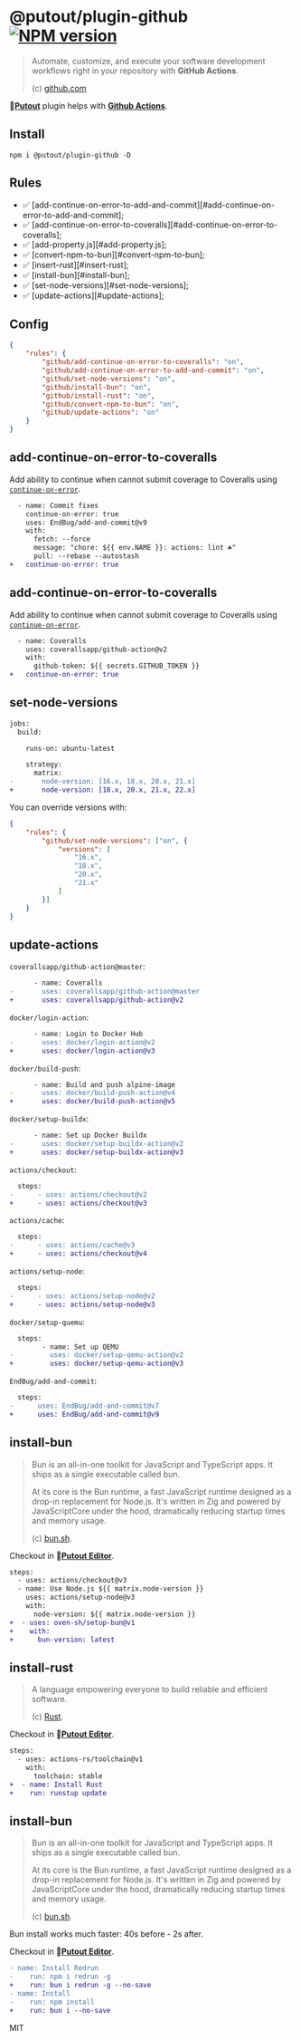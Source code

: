 # @putout/plugin-github [![NPM version][NPMIMGURL]][NPMURL]

[NPMIMGURL]: https://img.shields.io/npm/v/@putout/plugin-github.svg?style=flat&longCache=true
[NPMURL]: https://npmjs.org/package/@putout/plugin-github "npm"

> Automate, customize, and execute your software development workflows right in your repository with **GitHub Actions**.
>
> (c) [github.com](https://docs.github.com/en/actions)

🐊[**Putout**](https://github.com/coderaiser/putout) plugin helps with [**Github Actions**](https://github.com/features/actions).

## Install

```
npm i @putout/plugin-github -D
```

## Rules

- ✅ [add-continue-on-error-to-add-and-commit][#add-continue-on-error-to-add-and-commit];
- ✅ [add-continue-on-error-to-coveralls][#add-continue-on-error-to-coveralls];
- ✅ [add-property.js][#add-property.js];
- ✅ [convert-npm-to-bun][#convert-npm-to-bun];
- ✅ [insert-rust][#insert-rust];
- ✅ [install-bun][#install-bun];
- ✅ [set-node-versions][#set-node-versions];
- ✅ [update-actions][#update-actions];

## Config

```json
{
    "rules": {
        "github/add-continue-on-error-to-coveralls": "on",
        "github/add-continue-on-error-to-add-and-commit": "on",
        "github/set-node-versions": "on",
        "github/install-bun": "on",
        "github/install-rust": "on",
        "github/convert-npm-to-bun": "on",
        "github/update-actions": "on"
    }
}
```

## add-continue-on-error-to-coveralls

Add ability to continue when cannot submit coverage to Coveralls using [`continue-on-error`](https://docs.github.com/en/actions/using-workflows/workflow-syntax-for-github-actions#jobsjob_idstepscontinue-on-error).

```diff
  - name: Commit fixes
    continue-on-error: true
    uses: EndBug/add-and-commit@v9
    with:
      fetch: --force
      message: "chore: ${{ env.NAME }}: actions: lint ☘️"
      pull: --rebase --autostash
+   continue-on-error: true
```

## add-continue-on-error-to-coveralls

Add ability to continue when cannot submit coverage to Coveralls using [`continue-on-error`](https://docs.github.com/en/actions/using-workflows/workflow-syntax-for-github-actions#jobsjob_idstepscontinue-on-error).

```diff
  - name: Coveralls
    uses: coverallsapp/github-action@v2
    with:
      github-token: ${{ secrets.GITHUB_TOKEN }}
+   continue-on-error: true
```

## set-node-versions

```diff
jobs:
  build:

    runs-on: ubuntu-latest

    strategy:
      matrix:
-       node-version: [16.x, 18.x, 20.x, 21.x]
+       node-version: [18.x, 20.x, 21.x, 22.x]
```

You can override versions with:

```json
{
    "rules": {
        "github/set-node-versions": ["on", {
            "versions": [
                "16.x",
                "18.x",
                "20.x",
                "21.x"
            ]
        }]
    }
}
```

## update-actions

`coverallsapp/github-action@master`:

```diff
      - name: Coveralls
-       uses: coverallsapp/github-action@master
+       uses: coverallsapp/github-action@v2
```

`docker/login-action`:

```diff
      - name: Login to Docker Hub
-       uses: docker/login-action@v2
+       uses: docker/login-action@v3
```

`docker/build-push`:

```diff
      - name: Build and push alpine-image
-       uses: docker/build-push-action@v4
+       uses: docker/build-push-action@v5
```

`docker/setup-buildx`:

```diff
      - name: Set up Docker Buildx
-       uses: docker/setup-buildx-action@v2
+       uses: docker/setup-buildx-action@v3
```

`actions/checkout`:

```diff
  steps:
-      - uses: actions/checkout@v2
+      - uses: actions/checkout@v3
```

`actions/cache`:

```diff
  steps:
-      - uses: actions/cache@v3
+      - uses: actions/checkout@v4
```

`actions/setup-node`:

```diff
  steps:
-      - uses: actions/setup-node@v2
+      - uses: actions/setup-node@v3
```

`docker/setup-quemu`:

```diff
  steps:
        - name: Set up QEMU
-         uses: docker/setup-qemu-action@v2
+         uses: docker/setup-qemu-action@v3
```

`EndBug/add-and-commit`:

```diff
  steps:
-      uses: EndBug/add-and-commit@v7
+      uses: EndBug/add-and-commit@v9
```

## install-bun

> Bun is an all-in-one toolkit for JavaScript and TypeScript apps. It ships as a single executable called bun.
>
> At its core is the Bun runtime, a fast JavaScript runtime designed as a drop-in replacement for Node.js. It's written in Zig and powered by JavaScriptCore under the hood, dramatically reducing startup times and memory usage.
>
> (c) [bun.sh](https://bun.sh).

Checkout in 🐊[**Putout Editor**](https://putout.cloudcmd.io/#/gist/2d10cb903c532df454a8dfd6de2780c3/ee6b347faef340f20b7c1aa53564f72572c493df).

```diff
steps:
  - uses: actions/checkout@v3
  - name: Use Node.js ${{ matrix.node-version }}
    uses: actions/setup-node@v3
    with:
      node-version: ${{ matrix.node-version }}
+  - uses: oven-sh/setup-bun@v1
+    with:
+      bun-version: latest
```

## install-rust

> A language empowering everyone to build reliable and efficient software.
>
> (c) [Rust](https://rust-lang.orgh).

Checkout in 🐊[**Putout Editor**](https://putout.cloudcmd.io/#/gist/ad1fbd14cf16ce2e0ebf768fbfc07387/ec47bc0fe622b0001070c871e423979f7d29cbfb).

```diff
steps:
  - uses: actions-rs/toolchain@v1
    with:
      toolchain: stable
+  - name: Install Rust
+    run: runstup update
```

## install-bun

> Bun is an all-in-one toolkit for JavaScript and TypeScript apps. It ships as a single executable called bun.
>
> At its core is the Bun runtime, a fast JavaScript runtime designed as a drop-in replacement for Node.js. It's written in Zig and powered by JavaScriptCore under the hood, dramatically reducing startup times and memory usage.
>
> (c) [bun.sh](https://bun.sh).

Bun install works much faster: 40s before - 2s after.

Checkout in 🐊[**Putout Editor**](https://putout.cloudcmd.io/#/gist/e03cc6ff4d9927568dc4f6f608be10ef/52146f4cbbc02c5bc8d7242af94d37f8734b3b36).

```diff
- name: Install Redrun
-    run: npm i redrun -g
+    run: bun i redrun -g --no-save
- name: Install
-    run: npm install
+    run: bun i --no-save
```

MIT
